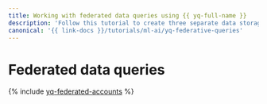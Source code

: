 ```yaml
---
title: Working with federated data queries using {{ yq-full-name }}
description: 'Follow this tutorial to create three separate data storages: {{ objstorage-full-name }}, {{ mch-full-name }}, and {{ mpg-full-name }}. You can get data from all storages at the same time using a {{ yq-full-name }} federated query from a notebook cell.'
canonical: '{{ link-docs }}/tutorials/ml-ai/yq-federative-queries'
---
```


# Federated data queries

{% include [yq-federated-accounts](../../_tutorials/ml-ai/yq-federative-queries.md) %}